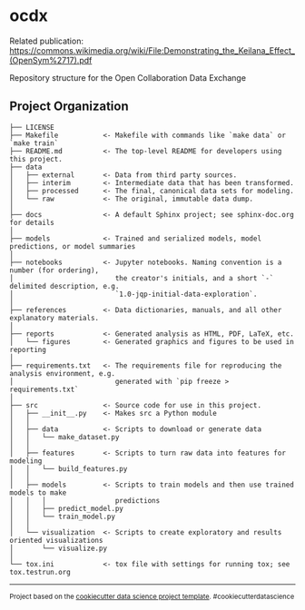ocdx
==============================

Related publication: https://commons.wikimedia.org/wiki/File:Demonstrating_the_Keilana_Effect_(OpenSym%2717).pdf

Repository structure for the Open Collaboration Data Exchange

Project Organization
------------

    ├── LICENSE
    ├── Makefile           <- Makefile with commands like `make data` or `make train`
    ├── README.md          <- The top-level README for developers using this project.
    ├── data
    │   ├── external       <- Data from third party sources.
    │   ├── interim        <- Intermediate data that has been transformed.
    │   ├── processed      <- The final, canonical data sets for modeling.
    │   └── raw            <- The original, immutable data dump.
    │
    ├── docs               <- A default Sphinx project; see sphinx-doc.org for details
    │
    ├── models             <- Trained and serialized models, model predictions, or model summaries
    │
    ├── notebooks          <- Jupyter notebooks. Naming convention is a number (for ordering),
    │                         the creator's initials, and a short `-` delimited description, e.g.
    │                         `1.0-jqp-initial-data-exploration`.
    │
    ├── references         <- Data dictionaries, manuals, and all other explanatory materials.
    │
    ├── reports            <- Generated analysis as HTML, PDF, LaTeX, etc.
    │   └── figures        <- Generated graphics and figures to be used in reporting
    │
    ├── requirements.txt   <- The requirements file for reproducing the analysis environment, e.g.
    │                         generated with `pip freeze > requirements.txt`
    │
    ├── src                <- Source code for use in this project.
    │   ├── __init__.py    <- Makes src a Python module
    │   │
    │   ├── data           <- Scripts to download or generate data
    │   │   └── make_dataset.py
    │   │
    │   ├── features       <- Scripts to turn raw data into features for modeling
    │   │   └── build_features.py
    │   │
    │   ├── models         <- Scripts to train models and then use trained models to make
    │   │   │                 predictions
    │   │   ├── predict_model.py
    │   │   └── train_model.py
    │   │
    │   └── visualization  <- Scripts to create exploratory and results oriented visualizations
    │       └── visualize.py
    │
    └── tox.ini            <- tox file with settings for running tox; see tox.testrun.org


--------

<p><small>Project based on the <a target="_blank" href="https://drivendata.github.io/cookiecutter-data-science/">cookiecutter data science project template</a>. #cookiecutterdatascience</small></p>
